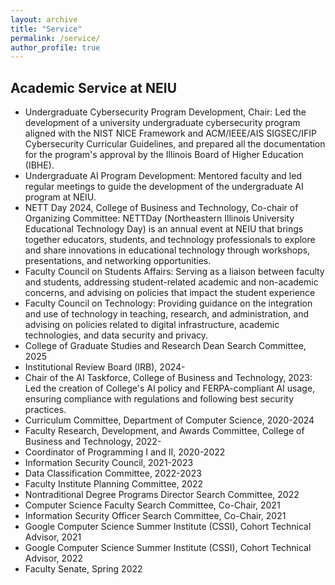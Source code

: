 ```yaml
---
layout: archive
title: "Service"
permalink: /service/
author_profile: true
---
```


**Academic Service at NEIU**
---
- Undergraduate Cybersecurity Program Development, Chair: Led the development of a university undergraduate cybersecurity program aligned with the NIST NICE Framework and ACM/IEEE/AIS SIGSEC/IFIP Cybersecurity Curricular Guidelines, and prepared all the documentation for the program's approval by the Illinois Board of Higher Education (IBHE).
- Undergraduate AI Program Development: Mentored faculty and led regular meetings to guide the development of the undergraduate AI program at NEIU.
- NETT Day 2024, College of Business and Technology, Co-chair of Organizing Committee: NETTDay (Northeastern Illinois University Educational Technology Day) is an annual event at NEIU that brings together educators, students, and technology professionals to explore and share innovations in educational technology through workshops, presentations, and networking opportunities.
- Faculty Council on Students Affairs: Serving as a liaison between faculty and students, addressing student-related academic and non-academic concerns, and advising on policies that impact the student experience
- Faculty Council on Technology: Providing guidance on the integration and use of technology in teaching, research, and administration, and advising on policies related to digital infrastructure, academic technologies, and data security and privacy.
- College of Graduate Studies and Research Dean Search Committee, 2025
- Institutional Review Board (IRB), 2024-
- Chair of the AI Taskforce, College of Business and Technology, 2023: Led the creation of College's AI policy and FERPA-compliant AI usage, ensuring compliance with regulations and following best security practices.
- Curriculum Committee, Department of Computer Science, 2020-2024
- Faculty Research, Development, and Awards Committee, College of Business and Technology, 2022-
- Coordinator of Programming I and II, 2020-2022
- Information Security Council, 2021-2023
- Data Classification Committee, 2022-2023
- Faculty Institute Planning Committee, 2022
- Nontraditional Degree Programs Director Search Committee, 2022
- Computer Science Faculty Search Committee, Co-Chair, 2021
- Information Security Officer Search Committee, Co-Chair, 2021
- Google Computer Science Summer Institute (CSSI), Cohort Technical Advisor, 2021
- Google Computer Science Summer Institute (CSSI), Cohort Technical Advisor, 2022
- Faculty Senate, Spring 2022
 





